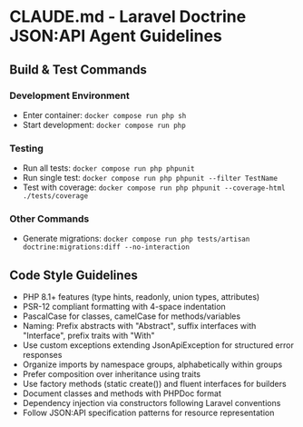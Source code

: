 # CLAUDE.md - Laravel Doctrine JSON:API Agent Guidelines

## Build & Test Commands

### Development Environment
- Enter container: `docker compose run php sh`
- Start development: `docker compose run php`

### Testing
- Run all tests: `docker compose run php phpunit`
- Run single test: `docker compose run php phpunit --filter TestName`
- Test with coverage: `docker compose run php phpunit --coverage-html ./tests/coverage`

### Other Commands
- Generate migrations: `docker compose run php tests/artisan doctrine:migrations:diff --no-interaction`

## Code Style Guidelines

- PHP 8.1+ features (type hints, readonly, union types, attributes)
- PSR-12 compliant formatting with 4-space indentation
- PascalCase for classes, camelCase for methods/variables
- Naming: Prefix abstracts with "Abstract", suffix interfaces with "Interface", prefix traits with "With"
- Use custom exceptions extending JsonApiException for structured error responses
- Organize imports by namespace groups, alphabetically within groups
- Prefer composition over inheritance using traits
- Use factory methods (static create()) and fluent interfaces for builders
- Document classes and methods with PHPDoc format
- Dependency injection via constructors following Laravel conventions
- Follow JSON:API specification patterns for resource representation